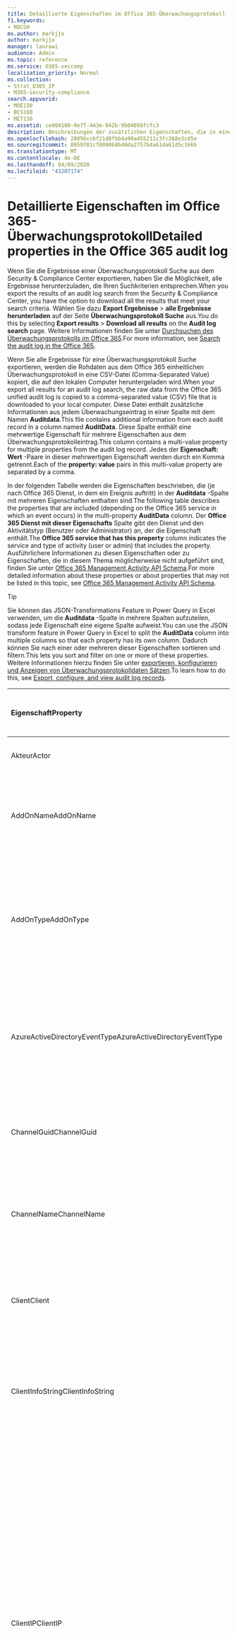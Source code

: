 ```yaml
---
title: Detaillierte Eigenschaften im Office 365-Überwachungsprotokoll
f1.keywords:
- NOCSH
ms.author: markjjo
author: markjjo
manager: laurawi
audience: Admin
ms.topic: reference
ms.service: O365-seccomp
localization_priority: Normal
ms.collection:
- Strat_O365_IP
- M365-security-compliance
search.appverid:
- MOE150
- BCS160
- MET150
ms.assetid: ce004100-9e7f-443e-942b-9b04098fcfc3
description: Beschreibungen der zusätzlichen Eigenschaften, die in einem Office 365 Überwachungsprotokolleintrag enthalten sind.
ms.openlocfilehash: 28056cc6f21d0fbb4a90a455211c3fc368e3cd5e
ms.sourcegitcommit: 8959701cf009068b40da2757b4a61da61d5c166b
ms.translationtype: MT
ms.contentlocale: de-DE
ms.lasthandoff: 04/09/2020
ms.locfileid: "43207174"
---
```

# <a name="detailed-properties-in-the-office-365-audit-log"></a><span data-ttu-id="d2ca1-103">Detaillierte Eigenschaften im Office 365-Überwachungsprotokoll</span><span class="sxs-lookup"><span data-stu-id="d2ca1-103">Detailed properties in the Office 365 audit log</span></span>

<span data-ttu-id="d2ca1-104">Wenn Sie die Ergebnisse einer Überwachungsprotokoll Suche aus dem Security & Compliance Center exportieren, haben Sie die Möglichkeit, alle Ergebnisse herunterzuladen, die Ihren Suchkriterien entsprechen.</span><span class="sxs-lookup"><span data-stu-id="d2ca1-104">When you export the results of an audit log search from the Security & Compliance Center, you have the option to download all the results that meet your search criteria.</span></span> <span data-ttu-id="d2ca1-105">Wählen Sie dazu **Export Ergebnisse** \> **alle Ergebnisse herunterladen** auf der Seite **Überwachungsprotokoll Suche** aus.</span><span class="sxs-lookup"><span data-stu-id="d2ca1-105">You do this by selecting **Export results** \> **Download all results** on the **Audit log search** page.</span></span> <span data-ttu-id="d2ca1-106">Weitere Informationen finden Sie unter [Durchsuchen des Überwachungsprotokolls im Office 365](search-the-audit-log-in-security-and-compliance.md).</span><span class="sxs-lookup"><span data-stu-id="d2ca1-106">For more information, see [Search the audit log in the Office 365](search-the-audit-log-in-security-and-compliance.md).</span></span>
  
 <span data-ttu-id="d2ca1-107">Wenn Sie alle Ergebnisse für eine Überwachungsprotokoll Suche exportieren, werden die Rohdaten aus dem Office 365 einheitlichen Überwachungsprotokoll in eine CSV-Datei (Comma-Separated Value) kopiert, die auf den lokalen Computer heruntergeladen wird.</span><span class="sxs-lookup"><span data-stu-id="d2ca1-107">When your export all results for an audit log search, the raw data from the Office 365 unified audit log is copied to a comma-separated value (CSV) file that is downloaded to your local computer.</span></span> <span data-ttu-id="d2ca1-108">Diese Datei enthält zusätzliche Informationen aus jedem Überwachungseintrag in einer Spalte mit dem Namen **Auditdata**.</span><span class="sxs-lookup"><span data-stu-id="d2ca1-108">This file contains additional information from each audit record in a column named **AuditData**.</span></span> <span data-ttu-id="d2ca1-109">Diese Spalte enthält eine mehrwertige Eigenschaft für mehrere Eigenschaften aus dem Überwachungsprotokolleintrag.</span><span class="sxs-lookup"><span data-stu-id="d2ca1-109">This column contains a multi-value property for multiple properties from the audit log record.</span></span> <span data-ttu-id="d2ca1-110">Jedes der **Eigenschaft: Wert** -Paare in dieser mehrwertigen Eigenschaft werden durch ein Komma getrennt.</span><span class="sxs-lookup"><span data-stu-id="d2ca1-110">Each of the **property: value** pairs in this multi-value property are separated by a comma.</span></span> 
  
<span data-ttu-id="d2ca1-111">In der folgenden Tabelle werden die Eigenschaften beschrieben, die (je nach Office 365 Dienst, in dem ein Ereignis auftritt) in der **Auditdata** -Spalte mit mehreren Eigenschaften enthalten sind.</span><span class="sxs-lookup"><span data-stu-id="d2ca1-111">The following table describes the properties that are included (depending on the Office 365 service in which an event occurs) in the multi-property **AuditData** column.</span></span> <span data-ttu-id="d2ca1-112">Der **Office 365 Dienst mit dieser Eigenschafts** Spalte gibt den Dienst und den Aktivitätstyp (Benutzer oder Administrator) an, der die Eigenschaft enthält.</span><span class="sxs-lookup"><span data-stu-id="d2ca1-112">The **Office 365 service that has this property** column indicates the service and type of activity (user or admin) that includes the property.</span></span> <span data-ttu-id="d2ca1-113">Ausführlichere Informationen zu diesen Eigenschaften oder zu Eigenschaften, die in diesem Thema möglicherweise nicht aufgeführt sind, finden Sie unter [Office 365 Management Activity API Schema](https://go.microsoft.com/fwlink/p/?LinkId=717993).</span><span class="sxs-lookup"><span data-stu-id="d2ca1-113">For more detailed information about these properties or about properties that may not be listed in this topic, see [Office 365 Management Activity API Schema](https://go.microsoft.com/fwlink/p/?LinkId=717993).</span></span>
  
> [!TIP]
> <span data-ttu-id="d2ca1-114">Sie können das JSON-Transformations Feature in Power Query in Excel verwenden, um die **Auditdata** -Spalte in mehrere Spalten aufzuteilen, sodass jede Eigenschaft eine eigene Spalte aufweist.</span><span class="sxs-lookup"><span data-stu-id="d2ca1-114">You can use the JSON transform feature in Power Query in Excel to split the **AuditData** column into multiple columns so that each property has its own column.</span></span> <span data-ttu-id="d2ca1-115">Dadurch können Sie nach einer oder mehreren dieser Eigenschaften sortieren und filtern.</span><span class="sxs-lookup"><span data-stu-id="d2ca1-115">This lets you sort and filter on one or more of these properties.</span></span> <span data-ttu-id="d2ca1-116">Weitere Informationen hierzu finden Sie unter [exportieren, konfigurieren und Anzeigen von Überwachungsprotokolldaten Sätzen](export-view-audit-log-records.md).</span><span class="sxs-lookup"><span data-stu-id="d2ca1-116">To learn how to do this, see [Export, configure, and view audit log records](export-view-audit-log-records.md).</span></span> 
  
|<span data-ttu-id="d2ca1-117">**Eigenschaft**</span><span class="sxs-lookup"><span data-stu-id="d2ca1-117">**Property**</span></span>|<span data-ttu-id="d2ca1-118">**Beschreibung**</span><span class="sxs-lookup"><span data-stu-id="d2ca1-118">**Description**</span></span>|<span data-ttu-id="d2ca1-119">**Office 365 Dienst mit dieser Eigenschaft**</span><span class="sxs-lookup"><span data-stu-id="d2ca1-119">**Office 365 service that has this property**</span></span>|
|:-----|:-----|:-----|
|<span data-ttu-id="d2ca1-120">Akteur</span><span class="sxs-lookup"><span data-stu-id="d2ca1-120">Actor</span></span>|<span data-ttu-id="d2ca1-121">Das Benutzer-oder Dienstkonto, das die Aktion ausgeführt hat.</span><span class="sxs-lookup"><span data-stu-id="d2ca1-121">The user or service account that performed the action.</span></span>|<span data-ttu-id="d2ca1-122">Azure Active Directory</span><span class="sxs-lookup"><span data-stu-id="d2ca1-122">Azure Active Directory</span></span>|
|<span data-ttu-id="d2ca1-123">AddOnName</span><span class="sxs-lookup"><span data-stu-id="d2ca1-123">AddOnName</span></span>|<span data-ttu-id="d2ca1-124">Der Name eines Add-ons, das in einem Team hinzugefügt, entfernt oder aktualisiert wurde.</span><span class="sxs-lookup"><span data-stu-id="d2ca1-124">The name of an add-on that was added, removed, or updated in a team.</span></span> <span data-ttu-id="d2ca1-125">Der Typ von Add-ons in Microsoft Teams ist ein bot, ein Konnektor oder ein Tab.</span><span class="sxs-lookup"><span data-stu-id="d2ca1-125">The type of add-ons in Microsoft Teams is a bot, a connector, or a tab.</span></span>|<span data-ttu-id="d2ca1-126">Microsoft Teams</span><span class="sxs-lookup"><span data-stu-id="d2ca1-126">Microsoft Teams</span></span>|
|<span data-ttu-id="d2ca1-127">AddOnType</span><span class="sxs-lookup"><span data-stu-id="d2ca1-127">AddOnType</span></span>|<span data-ttu-id="d2ca1-128">Der Typ eines Add-ons, das in einem Team hinzugefügt, entfernt oder aktualisiert wurde.</span><span class="sxs-lookup"><span data-stu-id="d2ca1-128">The type of an add-on that was added, removed, or updated in a team.</span></span> <span data-ttu-id="d2ca1-129">Die folgenden Werte geben den Typ des Add-ons an.</span><span class="sxs-lookup"><span data-stu-id="d2ca1-129">The following values indicate the type of add-on.</span></span>  <br/> <span data-ttu-id="d2ca1-130">**1** – gibt einen bot an.</span><span class="sxs-lookup"><span data-stu-id="d2ca1-130">**1** - Indicates a bot.</span></span><br/> <span data-ttu-id="d2ca1-131">**2** – gibt einen Konnektor an.</span><span class="sxs-lookup"><span data-stu-id="d2ca1-131">**2** - Indicates a connector.</span></span><br/> <span data-ttu-id="d2ca1-132">**3** -gibt eine Registerkarte an.</span><span class="sxs-lookup"><span data-stu-id="d2ca1-132">**3** - Indicates a tab.</span></span>|<span data-ttu-id="d2ca1-133">Microsoft Teams</span><span class="sxs-lookup"><span data-stu-id="d2ca1-133">Microsoft Teams</span></span>|
|<span data-ttu-id="d2ca1-134">AzureActiveDirectoryEventType</span><span class="sxs-lookup"><span data-stu-id="d2ca1-134">AzureActiveDirectoryEventType</span></span>|<span data-ttu-id="d2ca1-135">Der Typ des Azure Active Directory-Ereignisses.</span><span class="sxs-lookup"><span data-stu-id="d2ca1-135">The type of Azure Active Directory event.</span></span> <span data-ttu-id="d2ca1-136">Die folgenden Werte geben den Typ des Ereignisses an.</span><span class="sxs-lookup"><span data-stu-id="d2ca1-136">The following values indicate the type of event.</span></span>  <br/> <span data-ttu-id="d2ca1-137">**0** -gibt ein Konto Anmeldeereignis an.</span><span class="sxs-lookup"><span data-stu-id="d2ca1-137">**0** - Indicates an account login event.</span></span><br/> <span data-ttu-id="d2ca1-138">**1** – gibt ein Azure-Anwendungs Sicherheitsereignis an.</span><span class="sxs-lookup"><span data-stu-id="d2ca1-138">**1** - Indicates an Azure application security event.</span></span>|<span data-ttu-id="d2ca1-139">Azure Active Directory</span><span class="sxs-lookup"><span data-stu-id="d2ca1-139">Azure Active Directory</span></span>|
|<span data-ttu-id="d2ca1-140">ChannelGuid</span><span class="sxs-lookup"><span data-stu-id="d2ca1-140">ChannelGuid</span></span>|<span data-ttu-id="d2ca1-141">Die ID eines Microsoft Teams-Kanals.</span><span class="sxs-lookup"><span data-stu-id="d2ca1-141">The ID of a Microsoft Teams channel.</span></span> <span data-ttu-id="d2ca1-142">Das Team, in dem sich der Kanal befindet, wird durch die Eigenschaften **Teamname** und **TeamGuid** identifiziert.</span><span class="sxs-lookup"><span data-stu-id="d2ca1-142">The team that the channel is located in is identified by the **TeamName** and **TeamGuid** properties.</span></span>|<span data-ttu-id="d2ca1-143">Microsoft Teams</span><span class="sxs-lookup"><span data-stu-id="d2ca1-143">Microsoft Teams</span></span>|
|<span data-ttu-id="d2ca1-144">ChannelName</span><span class="sxs-lookup"><span data-stu-id="d2ca1-144">ChannelName</span></span>|<span data-ttu-id="d2ca1-145">Der Name eines Microsoft Teams-Kanals.</span><span class="sxs-lookup"><span data-stu-id="d2ca1-145">The name of a Microsoft Teams channel.</span></span> <span data-ttu-id="d2ca1-146">Das Team, in dem sich der Kanal befindet, wird durch die Eigenschaften **Teamname** und **TeamGuid** identifiziert.</span><span class="sxs-lookup"><span data-stu-id="d2ca1-146">The team that the channel is located in is identified by the **TeamName** and **TeamGuid** properties.</span></span>|<span data-ttu-id="d2ca1-147">Microsoft Teams</span><span class="sxs-lookup"><span data-stu-id="d2ca1-147">Microsoft Teams</span></span>|
|<span data-ttu-id="d2ca1-148">Client</span><span class="sxs-lookup"><span data-stu-id="d2ca1-148">Client</span></span>|<span data-ttu-id="d2ca1-149">Das Clientgerät, das Gerätebetriebssystem und der für das Anmeldeereignis verwendete Gerätebrowser (beispielsweise Nokia 920; Windows Phone 8; IE Mobile 11).</span><span class="sxs-lookup"><span data-stu-id="d2ca1-149">The client device, the device OS, and the device browser used for the login event (for example, Nokia Lumia 920; Windows Phone 8; IE Mobile 11).</span></span>|<span data-ttu-id="d2ca1-150">Azure Active Directory</span><span class="sxs-lookup"><span data-stu-id="d2ca1-150">Azure Active Directory</span></span>|
|<span data-ttu-id="d2ca1-151">ClientInfoString</span><span class="sxs-lookup"><span data-stu-id="d2ca1-151">ClientInfoString</span></span>|<span data-ttu-id="d2ca1-152">Informationen zum e-Mail-Client, der zum Ausführen des Vorgangs verwendet wurde, beispielsweise eine Browserversion, Outlook-Version und Informationen zu mobilen Geräten</span><span class="sxs-lookup"><span data-stu-id="d2ca1-152">Information about the email client that was used to perform the operation, such as a browser version, Outlook version, and mobile device information</span></span>|<span data-ttu-id="d2ca1-153">Exchange (Post Fach Aktivität)</span><span class="sxs-lookup"><span data-stu-id="d2ca1-153">Exchange (mailbox activity)</span></span>|
|<span data-ttu-id="d2ca1-154">ClientIP</span><span class="sxs-lookup"><span data-stu-id="d2ca1-154">ClientIP</span></span>|<span data-ttu-id="d2ca1-155">Die IP-Adresse des Geräts, das verwendet wurde, als die Aktivität protokolliert wurde.</span><span class="sxs-lookup"><span data-stu-id="d2ca1-155">The IP address of the device that was used when the activity was logged.</span></span> <span data-ttu-id="d2ca1-156">Die IP-Adresse wird im Adressformat IPv4 oder IPv6 angezeigt.</span><span class="sxs-lookup"><span data-stu-id="d2ca1-156">The IP address is displayed in either an IPv4 or IPv6 address format.</span></span><br/><br/> <span data-ttu-id="d2ca1-157">Bei einigen Diensten ist der in dieser Eigenschaft angezeigte Wert möglicherweise die IP-Adresse einer vertrauenswürdigen Anwendung (z.B. Office in den Web-Apps), die anstelle eines Benutzers in den Dienst einruft und nicht die IP-Adresse des Geräts, das von der Person, die die Aktivität ausgeführt hat, verwendet wird.</span><span class="sxs-lookup"><span data-stu-id="d2ca1-157">For some services, the value displayed in this property might be the IP address for a trusted application (for example, Office on the web apps) calling into the service on behalf of a user and not the IP address of the device used by person who performed the activity.</span></span> <br/><br/><span data-ttu-id="d2ca1-158">Für Administratoraktivitäten (oder Aktivitäten, die von einem Systemkonto ausgeführt werden) bei Azure-Active Directory bezogenen Ereignissen wird die IP-Adresse nicht protokolliert, und der Wert für die `null`ClientIP-Eigenschaft lautet.</span><span class="sxs-lookup"><span data-stu-id="d2ca1-158">Also, for admin activity (or activity performed by a system account) for Azure Active Directory-related events, the IP address isn't logged and the value for the ClientIP property is `null`.</span></span> |<span data-ttu-id="d2ca1-159">Azure Active Directory, Exchange, SharePoint</span><span class="sxs-lookup"><span data-stu-id="d2ca1-159">Azure Active Directory, Exchange, SharePoint</span></span>|
|<span data-ttu-id="d2ca1-160">CreationTime</span><span class="sxs-lookup"><span data-stu-id="d2ca1-160">CreationTime</span></span>|<span data-ttu-id="d2ca1-161">Das Datum und die Uhrzeit in koordinierter Weltzeit (UTC), wann der Benutzer die Aktivität ausgeführt hat.</span><span class="sxs-lookup"><span data-stu-id="d2ca1-161">The date and time in Coordinated Universal Time (UTC) when the user performed the activity.</span></span>|<span data-ttu-id="d2ca1-162">Alle</span><span class="sxs-lookup"><span data-stu-id="d2ca1-162">All</span></span>|
|<span data-ttu-id="d2ca1-163">DestinationFileExtension</span><span class="sxs-lookup"><span data-stu-id="d2ca1-163">DestinationFileExtension</span></span>|<span data-ttu-id="d2ca1-164">Der Erweiterung der Datei, die kopiert oder verschoben wurde.</span><span class="sxs-lookup"><span data-stu-id="d2ca1-164">The file extension of a file that is copied or moved.</span></span> <span data-ttu-id="d2ca1-165">Diese Eigenschaft wird nur für die Aktivitäten filecopied und filemigrationed User angezeigt.</span><span class="sxs-lookup"><span data-stu-id="d2ca1-165">This property is displayed only for the FileCopied and FileMoved user activities.</span></span>|<span data-ttu-id="d2ca1-166">SharePoint</span><span class="sxs-lookup"><span data-stu-id="d2ca1-166">SharePoint</span></span>|
|<span data-ttu-id="d2ca1-167">DestinationFileName</span><span class="sxs-lookup"><span data-stu-id="d2ca1-167">DestinationFileName</span></span>|<span data-ttu-id="d2ca1-168">Der Name der Datei wird kopiert oder verschoben.</span><span class="sxs-lookup"><span data-stu-id="d2ca1-168">The name of the file is copied or moved.</span></span> <span data-ttu-id="d2ca1-169">Diese Eigenschaft wird nur für die filecopied-und fileactions-Aktionen angezeigt.</span><span class="sxs-lookup"><span data-stu-id="d2ca1-169">This property is displayed only for the FileCopied and FileMoved actions.</span></span>|<span data-ttu-id="d2ca1-170">SharePoint</span><span class="sxs-lookup"><span data-stu-id="d2ca1-170">SharePoint</span></span>|
|<span data-ttu-id="d2ca1-171">DestinationRelativeUrl</span><span class="sxs-lookup"><span data-stu-id="d2ca1-171">DestinationRelativeUrl</span></span>|<span data-ttu-id="d2ca1-172">Die URL des Zielordners, in den eine Datei kopiert oder verschoben wurde.</span><span class="sxs-lookup"><span data-stu-id="d2ca1-172">The URL of the destination folder where a file is copied or moved.</span></span> <span data-ttu-id="d2ca1-173">Die Kombination der Werte für die **SiteUrl**, die **DestinationRelativeURL**und die **destinationFileName** -Eigenschaft ist identisch mit dem Wert für die **objectID** -Eigenschaft, bei der es sich um den vollständigen Pfadnamen für die kopierte Datei handelt.</span><span class="sxs-lookup"><span data-stu-id="d2ca1-173">The combination of the values for the **SiteURL**, the **DestinationRelativeURL**, and the **DestinationFileName** property is the same as the value for the **ObjectID** property, which is the full path name for the file that was copied.</span></span> <span data-ttu-id="d2ca1-174">Diese Eigenschaft wird nur für die Aktivitäten filecopied und filemigrationed User angezeigt.</span><span class="sxs-lookup"><span data-stu-id="d2ca1-174">This property is displayed only for the FileCopied and FileMoved user activities.</span></span>|<span data-ttu-id="d2ca1-175">SharePoint</span><span class="sxs-lookup"><span data-stu-id="d2ca1-175">SharePoint</span></span>|
|<span data-ttu-id="d2ca1-176">EventSource</span><span class="sxs-lookup"><span data-stu-id="d2ca1-176">EventSource</span></span>|<span data-ttu-id="d2ca1-177">Gibt an, dass ein Ereignis in SharePoint eingetreten ist.</span><span class="sxs-lookup"><span data-stu-id="d2ca1-177">Identifies that an event occurred in SharePoint.</span></span> <span data-ttu-id="d2ca1-178">Mögliche Werte sind **SharePoint** und **ObjectModel**.</span><span class="sxs-lookup"><span data-stu-id="d2ca1-178">Possible values are **SharePoint** and **ObjectModel**.</span></span>|<span data-ttu-id="d2ca1-179">SharePoint</span><span class="sxs-lookup"><span data-stu-id="d2ca1-179">SharePoint</span></span>|
|<span data-ttu-id="d2ca1-180">ExternalAccess</span><span class="sxs-lookup"><span data-stu-id="d2ca1-180">ExternalAccess</span></span>|<span data-ttu-id="d2ca1-181">Gibt für Exchange-Administratoraktivitäten an, ob das Cmdlet von einem Benutzer in Ihrer Organisation, von Mitarbeitern des Microsoft-Rechenzentrums oder von einem Rechenzentrum-Dienstkonto oder von einem Delegierten Administrator ausgeführt wurde.</span><span class="sxs-lookup"><span data-stu-id="d2ca1-181">For Exchange admin activity, specifies whether the cmdlet was run by a user in your organization, by Microsoft datacenter personnel or a datacenter service account, or by a delegated administrator.</span></span> <span data-ttu-id="d2ca1-182">Der Wert **False** gibt an, dass das Cmdlet von einer Person in Ihrer Organisation ausgeführt wurde.</span><span class="sxs-lookup"><span data-stu-id="d2ca1-182">The value **False** indicates that the cmdlet was run by someone in your organization.</span></span> <span data-ttu-id="d2ca1-183">Der Wert **True** gibt an, dass das Cmdlet von Mitarbeiter des Rechenzentrums, einem Rechenzentrum-Dienstkonto oder einem delegierten Administrator ausgeführt wurde.</span><span class="sxs-lookup"><span data-stu-id="d2ca1-183">The value **True** indicates that the cmdlet was run by datacenter personnel, a datacenter service account, or a delegated administrator.</span></span>  <br/> <span data-ttu-id="d2ca1-184">Gibt für Exchange-Post Fach Aktivität an, ob ein Benutzer außerhalb Ihrer Organisation auf ein Postfach zugegriffen hat.</span><span class="sxs-lookup"><span data-stu-id="d2ca1-184">For Exchange mailbox activity, specifies whether a mailbox was accessed by a user outside your organization.</span></span>|<span data-ttu-id="d2ca1-185">Exchange</span><span class="sxs-lookup"><span data-stu-id="d2ca1-185">Exchange</span></span>|
|<span data-ttu-id="d2ca1-186">ExtendedProperties</span><span class="sxs-lookup"><span data-stu-id="d2ca1-186">ExtendedProperties</span></span>|<span data-ttu-id="d2ca1-187">Die erweiterten Eigenschaften für ein Azure Active Directory-Ereignis.</span><span class="sxs-lookup"><span data-stu-id="d2ca1-187">The extended properties for an Azure Active Directory event.</span></span>|<span data-ttu-id="d2ca1-188">Azure Active Directory</span><span class="sxs-lookup"><span data-stu-id="d2ca1-188">Azure Active Directory</span></span>|
|<span data-ttu-id="d2ca1-189">ID</span><span class="sxs-lookup"><span data-stu-id="d2ca1-189">ID</span></span>|<span data-ttu-id="d2ca1-190">Die ID des Überwachungseintrags Eintrags.</span><span class="sxs-lookup"><span data-stu-id="d2ca1-190">The ID of the audit record entry.</span></span> <span data-ttu-id="d2ca1-191">Die ID identifiziert den Datensatz im Überwachungsprotokoll eindeutig. <sup>1</sup></span><span class="sxs-lookup"><span data-stu-id="d2ca1-191">The ID uniquely identifies the record in the audit log.<sup>1</sup></span></span>|<span data-ttu-id="d2ca1-192">Alle</span><span class="sxs-lookup"><span data-stu-id="d2ca1-192">All</span></span>|
|<span data-ttu-id="d2ca1-193">InternalLogonType</span><span class="sxs-lookup"><span data-stu-id="d2ca1-193">InternalLogonType</span></span>|<span data-ttu-id="d2ca1-194">Für die interne Verwendung reserviert.</span><span class="sxs-lookup"><span data-stu-id="d2ca1-194">Reserved for internal use.</span></span>|<span data-ttu-id="d2ca1-195">Exchange (Post Fach Aktivität)</span><span class="sxs-lookup"><span data-stu-id="d2ca1-195">Exchange (mailbox activity)</span></span>|
|<span data-ttu-id="d2ca1-196">ItemType</span><span class="sxs-lookup"><span data-stu-id="d2ca1-196">ItemType</span></span>|<span data-ttu-id="d2ca1-197">Der Typ des Objekts, auf das zugegriffen bzw. das geändert wurde.</span><span class="sxs-lookup"><span data-stu-id="d2ca1-197">The type of object that was accessed or modified.</span></span> <span data-ttu-id="d2ca1-198">Mögliche Werte sind **File**-, **Folder**-, **Web**-, **Site**-, **Mandanten**-und **DocumentLibrary**.</span><span class="sxs-lookup"><span data-stu-id="d2ca1-198">Possible values include **File**, **Folder**, **Web**, **Site**, **Tenant**, and **DocumentLibrary**.</span></span>|<span data-ttu-id="d2ca1-199">SharePoint</span><span class="sxs-lookup"><span data-stu-id="d2ca1-199">SharePoint</span></span>|
|<span data-ttu-id="d2ca1-200">LoginStatus</span><span class="sxs-lookup"><span data-stu-id="d2ca1-200">LoginStatus</span></span>|<span data-ttu-id="d2ca1-201">Identifiziert Anmeldefehler, die möglicherweise aufgetreten sind.</span><span class="sxs-lookup"><span data-stu-id="d2ca1-201">Identifies login failures that might have occurred.</span></span>|<span data-ttu-id="d2ca1-202">Azure Active Directory</span><span class="sxs-lookup"><span data-stu-id="d2ca1-202">Azure Active Directory</span></span>|
|<span data-ttu-id="d2ca1-203">LogonType</span><span class="sxs-lookup"><span data-stu-id="d2ca1-203">LogonType</span></span>|<span data-ttu-id="d2ca1-204">Der Typ des Postfachzugriffs.</span><span class="sxs-lookup"><span data-stu-id="d2ca1-204">The type of mailbox access.</span></span> <span data-ttu-id="d2ca1-205">Die folgenden Werte geben den Typ des Benutzers an, der auf das Postfach zugegriffen hat.</span><span class="sxs-lookup"><span data-stu-id="d2ca1-205">The following values indicate the type of user who accessed the mailbox.</span></span>  <br/><br/> <span data-ttu-id="d2ca1-206">**0** – gibt einen Postfachbesitzer an.</span><span class="sxs-lookup"><span data-stu-id="d2ca1-206">**0** - Indicates a mailbox owner.</span></span><br/> <span data-ttu-id="d2ca1-207">**1** – gibt einen Administrator an.</span><span class="sxs-lookup"><span data-stu-id="d2ca1-207">**1** - Indicates an administrator.</span></span><br/> <span data-ttu-id="d2ca1-208">**2** – gibt einen Delegaten an.</span><span class="sxs-lookup"><span data-stu-id="d2ca1-208">**2** - Indicates a delegate.</span></span> <br/><span data-ttu-id="d2ca1-209">**3** – gibt den Transportdienst im Microsoft-Datencenter an.</span><span class="sxs-lookup"><span data-stu-id="d2ca1-209">**3** - Indicates the transport service in the Microsoft datacenter.</span></span><br/> <span data-ttu-id="d2ca1-210">**4** – gibt ein Dienstkonto im Microsoft-Datencenter an.</span><span class="sxs-lookup"><span data-stu-id="d2ca1-210">**4** - Indicates a   service account in the Microsoft datacenter.</span></span> <br/><span data-ttu-id="d2ca1-211">**6** – gibt einen delegierten Administrator an.</span><span class="sxs-lookup"><span data-stu-id="d2ca1-211">**6** - Indicates a delegated administrator.</span></span>|<span data-ttu-id="d2ca1-212">Exchange (Post Fach Aktivität)</span><span class="sxs-lookup"><span data-stu-id="d2ca1-212">Exchange (mailbox activity)</span></span>|
|<span data-ttu-id="d2ca1-213">MailboxGuid</span><span class="sxs-lookup"><span data-stu-id="d2ca1-213">MailboxGuid</span></span>|<span data-ttu-id="d2ca1-214">Die Exchange-GUID des Postfachs, auf das zugegriffen wurde.</span><span class="sxs-lookup"><span data-stu-id="d2ca1-214">The Exchange GUID of the mailbox that was accessed.</span></span>|<span data-ttu-id="d2ca1-215">Exchange (Post Fach Aktivität)</span><span class="sxs-lookup"><span data-stu-id="d2ca1-215">Exchange (mailbox activity)</span></span>|
|<span data-ttu-id="d2ca1-216">MailboxOwnerUPN</span><span class="sxs-lookup"><span data-stu-id="d2ca1-216">MailboxOwnerUPN</span></span>|<span data-ttu-id="d2ca1-217">Die E-Mail-Adresse der Person, die das Postfach besitzt, auf das zugegriffen wurde.</span><span class="sxs-lookup"><span data-stu-id="d2ca1-217">The email address of the person who owns the mailbox that was accessed.</span></span>|<span data-ttu-id="d2ca1-218">Exchange (Post Fach Aktivität)</span><span class="sxs-lookup"><span data-stu-id="d2ca1-218">Exchange (mailbox activity)</span></span>|
|<span data-ttu-id="d2ca1-219">Members</span><span class="sxs-lookup"><span data-stu-id="d2ca1-219">Members</span></span>|<span data-ttu-id="d2ca1-220">Listet die Benutzer auf, die einem Team hinzugefügt oder daraus entfernt wurden.</span><span class="sxs-lookup"><span data-stu-id="d2ca1-220">Lists the users that have been added or removed from a team.</span></span> <span data-ttu-id="d2ca1-221">Die folgenden Werte geben den Rollentyp an, der dem Benutzer zugewiesen wurde.</span><span class="sxs-lookup"><span data-stu-id="d2ca1-221">The following values indicate the Role type assigned to the user.</span></span>  <br/><br/> <span data-ttu-id="d2ca1-222">**1** – gibt die Besitzerrolle an.</span><span class="sxs-lookup"><span data-stu-id="d2ca1-222">**1** - Indicates  the Owner role.</span></span><br/> <span data-ttu-id="d2ca1-223">**2** - Gibt die Mitgliedsrolle an.</span><span class="sxs-lookup"><span data-stu-id="d2ca1-223">**2** - Indicates the Member role.</span></span><br/> <span data-ttu-id="d2ca1-224">**3** - Gibt die Gastrolle an.</span><span class="sxs-lookup"><span data-stu-id="d2ca1-224">**3** - Indicates the Guest role.</span></span> <br/><br/><span data-ttu-id="d2ca1-225">Die Eigenschaft „Mitglieder“ enthält auch den Namen Ihrer Organisation und die E-Mail-Adresse des Mitglieds.</span><span class="sxs-lookup"><span data-stu-id="d2ca1-225">The Members property also includes the name of your organization, and the member's email address.</span></span>|<span data-ttu-id="d2ca1-226">Microsoft Teams</span><span class="sxs-lookup"><span data-stu-id="d2ca1-226">Microsoft Teams</span></span>|
|<span data-ttu-id="d2ca1-227">ModifiedProperties (Name, Neuwert, oldValue)</span><span class="sxs-lookup"><span data-stu-id="d2ca1-227">ModifiedProperties (Name, NewValue, OldValue)</span></span>|<span data-ttu-id="d2ca1-228">Diese Eigenschaft wird für Administratorereignisse einbezogen, wie z. B. das Hinzufügen eines Benutzers als Mitglied einer Website oder der Administratorgruppe einer Websitesammlung.</span><span class="sxs-lookup"><span data-stu-id="d2ca1-228">The property is included for admin events, such as adding a user as a member of a site or a site collection admin group.</span></span> <span data-ttu-id="d2ca1-229">Die Eigenschaft enthält den Namen der Eigenschaft, die geändert wurde (beispielsweise die Websiteadministratorgruppe), den neuen Wert der geänderten Eigenschaft (beispielsweise den Benutzer, der als Websiteadministrator hinzugefügt wurde, und den vorherigen Wert des geänderten Objekts).</span><span class="sxs-lookup"><span data-stu-id="d2ca1-229">The property includes the name of the property that was modified (for example, the Site Admin group) the new value of the modified property (such the user who was added as a site admin, and the previous value of the modified object.</span></span>|<span data-ttu-id="d2ca1-230">All (Administrator Aktivität)</span><span class="sxs-lookup"><span data-stu-id="d2ca1-230">All (admin activity)</span></span>|
|<span data-ttu-id="d2ca1-231">ObjectId</span><span class="sxs-lookup"><span data-stu-id="d2ca1-231">ObjectId</span></span>|<span data-ttu-id="d2ca1-232">Für Exchange-Verwaltungsüberwachungsprotokolle der Name des Objekts, das vom Cmdlet geändert wurde.</span><span class="sxs-lookup"><span data-stu-id="d2ca1-232">For Exchange admin audit logging, the name of the object that was modified by the cmdlet.</span></span>  <br/> <span data-ttu-id="d2ca1-233">Für SharePoint-Aktivitäten der vollständige URL-Pfadname der Datei oder des Ordners, auf die ein Benutzer zugegriffen hat.</span><span class="sxs-lookup"><span data-stu-id="d2ca1-233">For SharePoint activity, the full URL path name of the file or folder accessed by a user.</span></span>  <br/> <span data-ttu-id="d2ca1-234">Für Azure AD Aktivität der Name des Benutzerkontos, das geändert wurde.</span><span class="sxs-lookup"><span data-stu-id="d2ca1-234">For Azure AD activity, the name of the user account that was modified.</span></span>|<span data-ttu-id="d2ca1-235">Alle</span><span class="sxs-lookup"><span data-stu-id="d2ca1-235">All</span></span>|
|<span data-ttu-id="d2ca1-236">Vorgang</span><span class="sxs-lookup"><span data-stu-id="d2ca1-236">Operation</span></span>|<span data-ttu-id="d2ca1-237">Der Name der Benutzer- oder Verwaltungsaktivität.</span><span class="sxs-lookup"><span data-stu-id="d2ca1-237">The name of the user or admin activity.</span></span> <span data-ttu-id="d2ca1-238">Der Wert dieser Eigenschaft entspricht dem Wert, der in der Dropdownliste **Aktivitäten** ausgewählt wurde.</span><span class="sxs-lookup"><span data-stu-id="d2ca1-238">The value of this property corresponds to the value that was selected in the **Activities** drop down list.</span></span> <span data-ttu-id="d2ca1-239">Wenn **Ergebnisse für alle Aktivitäten anzeigen** ausgewählt wurde, enthält der Bericht Einträge für alle Benutzer-und Administratoraktivitäten für alle Dienste.</span><span class="sxs-lookup"><span data-stu-id="d2ca1-239">If **Show results for all activities** was selected, the report will included entries for all user and admin activities for all services.</span></span> <span data-ttu-id="d2ca1-240">Eine Beschreibung der Vorgänge/Aktivitäten, die im Office 365 Überwachungsprotokoll protokolliert werden, finden Sie auf der Registerkarte über **wachte Aktivitäten** unter [Durchsuchen des Überwachungsprotokolls im Office 365](search-the-audit-log-in-security-and-compliance.md).</span><span class="sxs-lookup"><span data-stu-id="d2ca1-240">For a description of the operations/activities that are logged in the Office 365 audit log, see the **Audited activities** tab in [Search the audit log in the Office 365](search-the-audit-log-in-security-and-compliance.md).</span></span>  <br/> <span data-ttu-id="d2ca1-241">Für Exchange-Administratoraktivitäten gibt diese Eigenschaft den Namen des Cmdlets an, das ausgeführt wurde.</span><span class="sxs-lookup"><span data-stu-id="d2ca1-241">For Exchange admin activity, this property identifies the name of the cmdlet that was run.</span></span>|<span data-ttu-id="d2ca1-242">Alle</span><span class="sxs-lookup"><span data-stu-id="d2ca1-242">All</span></span>|
|<span data-ttu-id="d2ca1-243">OrganizationId</span><span class="sxs-lookup"><span data-stu-id="d2ca1-243">OrganizationId</span></span>|<span data-ttu-id="d2ca1-244">Die GUID für Ihre Office 365 Organisation.</span><span class="sxs-lookup"><span data-stu-id="d2ca1-244">The GUID for your Office 365 organization.</span></span>|<span data-ttu-id="d2ca1-245">Alle</span><span class="sxs-lookup"><span data-stu-id="d2ca1-245">All</span></span>|
|<span data-ttu-id="d2ca1-246">Pfad</span><span class="sxs-lookup"><span data-stu-id="d2ca1-246">Path</span></span>|<span data-ttu-id="d2ca1-247">Der Name des Postfachordners, in dem sich die Nachricht, auf die zugegriffen wurde, befindet.</span><span class="sxs-lookup"><span data-stu-id="d2ca1-247">The name of the mailbox folder where the message that was accessed is located.</span></span> <span data-ttu-id="d2ca1-248">Diese Eigenschaft identifiziert auch den Ordner a, in dem eine Nachricht erstellt oder kopiert/verschoben wird.</span><span class="sxs-lookup"><span data-stu-id="d2ca1-248">This property also identifies the folder a where a message is created in or copied/moved to.</span></span>|<span data-ttu-id="d2ca1-249">Exchange (Post Fach Aktivität)</span><span class="sxs-lookup"><span data-stu-id="d2ca1-249">Exchange (mailbox activity)</span></span>|
|<span data-ttu-id="d2ca1-250">Parameter</span><span class="sxs-lookup"><span data-stu-id="d2ca1-250">Parameters</span></span>|<span data-ttu-id="d2ca1-251">Für die Exchange-Administrator Aktivität der Name und der Wert für alle Parameter, die mit dem Cmdlet verwendet wurden, das in der Operation-Eigenschaft angegeben ist.</span><span class="sxs-lookup"><span data-stu-id="d2ca1-251">For Exchange admin activity, the name and value for all parameters that were used with the cmdlet that is identified in the Operation property.</span></span>|<span data-ttu-id="d2ca1-252">Exchange (Administrator Aktivität)</span><span class="sxs-lookup"><span data-stu-id="d2ca1-252">Exchange (admin activity)</span></span>|
|<span data-ttu-id="d2ca1-253">RecordType</span><span class="sxs-lookup"><span data-stu-id="d2ca1-253">RecordType</span></span>|<span data-ttu-id="d2ca1-254">Der vom Datensatz angegebene Vorgangstyp.</span><span class="sxs-lookup"><span data-stu-id="d2ca1-254">The type of operation indicated by the record.</span></span> <span data-ttu-id="d2ca1-255">Die folgenden Werte geben den Datensatztyp an.</span><span class="sxs-lookup"><span data-stu-id="d2ca1-255">The following values indicate the record type.</span></span>  <br/><br/> <span data-ttu-id="d2ca1-256">**1** – gibt einen Datensatz aus dem Exchange-administratorüberwachungsprotokoll an.</span><span class="sxs-lookup"><span data-stu-id="d2ca1-256">**1** - Indicates a record from the  Exchange  admin audit log.</span></span> <br/><span data-ttu-id="d2ca1-257">**2** – gibt einen Datensatz aus dem Exchange-postfachüberwachungsprotokoll für einen Vorgang an, der für ein einzelnes Postfachelement ausgeführt wird.</span><span class="sxs-lookup"><span data-stu-id="d2ca1-257">**2** - Indicates a record from the  Exchange  mailbox audit log for an operation performed on a singled mailbox item.</span></span> <br/><span data-ttu-id="d2ca1-258">**3** -gibt auch einen Datensatz aus dem Exchange-postfachüberwachungsprotokoll an.</span><span class="sxs-lookup"><span data-stu-id="d2ca1-258">**3** - Also indicates a record from the  Exchange  mailbox audit log.</span></span> <span data-ttu-id="d2ca1-259">Dieser Datensatztyp gibt an, dass der Vorgang für mehrere Elemente im Quellpostfach ausgeführt wurde (beispielsweise zum Verschieben mehrerer Elemente in den Ordner "Gelöschte Elemente" oder zum endgültigen Löschen mehrerer Elemente).</span><span class="sxs-lookup"><span data-stu-id="d2ca1-259">This record type indicates that the operation was performed on multiple items in the source mailbox (such as moving multiple items to the Deleted Items folder or permanently deleting multiple items).</span></span> <br/><span data-ttu-id="d2ca1-260">**4** – gibt einen Websiteadministrator Vorgang in SharePoint an, beispielsweise einen Administrator oder einen Benutzer, der Berechtigungen für eine Website zuordnet.</span><span class="sxs-lookup"><span data-stu-id="d2ca1-260">**4** - Indicates a site admin operation in SharePoint, such as an administrator or user assigning permissions to a site.</span></span> <br/><span data-ttu-id="d2ca1-261">**6** – gibt einen Datei-oder ordnerbezogenen Vorgang in SharePoint an, beispielsweise einen Benutzer, der eine Datei anzeigt oder ändert.</span><span class="sxs-lookup"><span data-stu-id="d2ca1-261">**6** - Indicates a file or folder-related operation in SharePoint, such as a user viewing or modifying a file.</span></span> <br/><span data-ttu-id="d2ca1-262">**8** – gibt einen Administrator Vorgang an, der in Azure Active Directory ausgeführt wird.</span><span class="sxs-lookup"><span data-stu-id="d2ca1-262">**8** - Indicates an admin operation performed in Azure Active Directory.</span></span> <br/><span data-ttu-id="d2ca1-263">**9** – gibt OrgId-Anmeldeereignisse in Azure Active Directory an.</span><span class="sxs-lookup"><span data-stu-id="d2ca1-263">**9** - Indicates  OrgId logon events in Azure Active Directory.</span></span> <span data-ttu-id="d2ca1-264">Dieser Datensatztyp wird veraltet.</span><span class="sxs-lookup"><span data-stu-id="d2ca1-264">This record type is being deprecated.</span></span> <br/><span data-ttu-id="d2ca1-265">**10** – gibt Sicherheits-Cmdlet-Ereignisse an, die von Microsoft-Mitarbeitern im Rechenzentrum ausgeführt wurden.</span><span class="sxs-lookup"><span data-stu-id="d2ca1-265">**10** - Indicates security cmdlet events that were performed by Microsoft personnel in the data center.</span></span> <br/><span data-ttu-id="d2ca1-266">**11** – zeigt DLP-Ereignisse (Data Loss Protection) in SharePoint an.</span><span class="sxs-lookup"><span data-stu-id="d2ca1-266">**11** - Indicates Data loss protection (DLP) events in SharePoint.</span></span><br/> <span data-ttu-id="d2ca1-267">**12** – zeigt Sway-Ereignisse an.</span><span class="sxs-lookup"><span data-stu-id="d2ca1-267">**12** - Indicates Sway events.</span></span> <br/><span data-ttu-id="d2ca1-268">**13** – zeigt DLP-Ereignisse in Exchange an, wenn Sie mit einer einheitlichen DLP-Richtlinie konfiguriert sind.</span><span class="sxs-lookup"><span data-stu-id="d2ca1-268">**13** - Indicates DLP events in Exchange, when configured with a unified a DLP policy.</span></span> <span data-ttu-id="d2ca1-269">DLP-Ereignisse basierend auf Exchange-Nachrichtenfluss Regeln (auch bekannt als Transportregeln) werden nicht unterstützt.</span><span class="sxs-lookup"><span data-stu-id="d2ca1-269">DLP events based on Exchange mail flow rules (also known as transport rules) aren't supported.</span></span><br><span data-ttu-id="d2ca1-270">**14** – gibt an, dass Freigabe Ereignisse in SharePoint angezeigt werden.</span><span class="sxs-lookup"><span data-stu-id="d2ca1-270">**14** - Indicates sharing events in SharePoint.</span></span><br/> <span data-ttu-id="d2ca1-271">**15** – kennzeichnet Secure Token Service (STS)-Anmeldeereignisse in Azure Active Directory.</span><span class="sxs-lookup"><span data-stu-id="d2ca1-271">**15** - Indicates Secure Token Service (STS) logon events in Azure Active Directory.</span></span> <br/><span data-ttu-id="d2ca1-272">**18** – zeigt Sicherheits & Compliance Center-Ereignisse an.</span><span class="sxs-lookup"><span data-stu-id="d2ca1-272">**18** - Indicates Security & Compliance Center events.</span></span> <br/><span data-ttu-id="d2ca1-273">**19** – gibt aggregierte Exchange-postfachvorgänge für sich wiederholende Aktivitäten an, die innerhalb kürzester Zeit ausgeführt werden.</span><span class="sxs-lookup"><span data-stu-id="d2ca1-273">**19** - Indicates aggregated Exchange mailbox operations for repetitive activity that occurs within a very short duration.</span></span> <br/><span data-ttu-id="d2ca1-274">**20** – zeigt Power BI-Ereignisse an.</span><span class="sxs-lookup"><span data-stu-id="d2ca1-274">**20** - Indicates Power BI events.</span></span> <br/><span data-ttu-id="d2ca1-275">**21**– zeigt Dynamics 365-Ereignisse an.</span><span class="sxs-lookup"><span data-stu-id="d2ca1-275">**21**- Indicates Dynamics 365 events.</span></span><br/><span data-ttu-id="d2ca1-276">**22** – gibt an, dass Ereignisse jammern.</span><span class="sxs-lookup"><span data-stu-id="d2ca1-276">**22** - Indicates Yammer events.</span></span> <br/><span data-ttu-id="d2ca1-277">**23** – gibt Skype for Business Ereignisse an.</span><span class="sxs-lookup"><span data-stu-id="d2ca1-277">**23** - Indicates Skype for Business events.</span></span> <br/><span data-ttu-id="d2ca1-278">**24** – zeigt eDiscovery-Ereignisse an.</span><span class="sxs-lookup"><span data-stu-id="d2ca1-278">**24** - Indicates eDiscovery events.</span></span> <span data-ttu-id="d2ca1-279">Dieser Datensatztyp gibt Aktivitäten an, die durch das Ausführen von Inhalts suchen und das Verwalten von eDiscovery-Fällen im Security and Compliance Center ausgeführt wurden.</span><span class="sxs-lookup"><span data-stu-id="d2ca1-279">This record type indicates activities that were performed by running content searches and managing eDiscovery cases in the security and compliance center.</span></span> <span data-ttu-id="d2ca1-280">Weitere Informationen finden Sie unter [Suchen nach eDiscovery-Aktivitäten im Office 365 Überwachungsprotokoll](search-for-ediscovery-activities-in-the-audit-log.md).</span><span class="sxs-lookup"><span data-stu-id="d2ca1-280">For more information, see [Search for eDiscovery activities in the Office 365 audit log](search-for-ediscovery-activities-in-the-audit-log.md).</span></span><br/><span data-ttu-id="d2ca1-281">**25, 26 oder 27** : gibt Microsoft Teams-Ereignisse an.</span><span class="sxs-lookup"><span data-stu-id="d2ca1-281">**25, 26, or 27** - Indicates Microsoft Teams events.</span></span> <br/><span data-ttu-id="d2ca1-282">**28** – zeigt Phishing-und Schadsoftware-Ereignisse Exchange Online Schutz und Office 365 Advanced Threat Protection an.</span><span class="sxs-lookup"><span data-stu-id="d2ca1-282">**28** - Indicates phishing and malware events from Exchange Online Protection and Office 365 Advanced Threat Protection.</span></span><br/><span data-ttu-id="d2ca1-283">**29** – zeigt Übermittlungs Ereignisse Exchange Online Schutz und Office 365 Advanced Threat Protection an.</span><span class="sxs-lookup"><span data-stu-id="d2ca1-283">**29** - Indicates submission events from Exchange Online Protection and Office 365 Advanced Threat Protection.</span></span><br/><span data-ttu-id="d2ca1-284">**30** – zeigt Microsoft Power Automation (früher als Microsoft Flow bezeichnete Ereignisse) an.</span><span class="sxs-lookup"><span data-stu-id="d2ca1-284">**30** - Indicates Microsoft Power Automate (formerly called Microsoft Flow) events.</span></span><br/> <span data-ttu-id="d2ca1-285">**31** – zeigt erweiterte eDiscovery-Ereignisse an.</span><span class="sxs-lookup"><span data-stu-id="d2ca1-285">**31** - Indicates Advanced eDiscovery events.</span></span><br/> <span data-ttu-id="d2ca1-286">**32** – gibt Microsoft Stream-Ereignisse an.</span><span class="sxs-lookup"><span data-stu-id="d2ca1-286">**32** - Indicates Microsoft Stream events.</span></span><br/> <span data-ttu-id="d2ca1-287">**33** – zeigt Ereignisse im Zusammenhang mit der DLP-Klassifikation in SharePoint an.</span><span class="sxs-lookup"><span data-stu-id="d2ca1-287">**33** - Indicates events related to DLP classification in SharePoint.</span></span><br/><span data-ttu-id="d2ca1-288">**35** – gibt Microsoft Project-Ereignisse an.</span><span class="sxs-lookup"><span data-stu-id="d2ca1-288">**35** - Indicates Microsoft Project events.</span></span> <br/> <span data-ttu-id="d2ca1-289">**36** – gibt SharePoint-Listenereignisse an.</span><span class="sxs-lookup"><span data-stu-id="d2ca1-289">**36** - Indicates SharePoint list events.</span></span><br/><span data-ttu-id="d2ca1-290">**37** – zeigt Ereignisse im Zusammenhang mit SharePoint-Kommentaren an.</span><span class="sxs-lookup"><span data-stu-id="d2ca1-290">**37** - Indicates events related to SharePoint comments.</span></span> <br/><span data-ttu-id="d2ca1-291">**38** – zeigt Ereignisse im Zusammenhang mit Aufbewahrungsrichtlinien und Aufbewahrungs Bezeichnungen im Security and Compliance Center an.</span><span class="sxs-lookup"><span data-stu-id="d2ca1-291">**38** - Indicates events related to retention policies and retention labels in the security and compliance center.</span></span>  <br/><span data-ttu-id="d2ca1-292">**40** – zeigt Ereignisse an, die aus Sicherheits-und Konformitäts Warnsignalen resultieren.</span><span class="sxs-lookup"><span data-stu-id="d2ca1-292">**40** - Indicates events that results from security and compliance alert signals.</span></span><br/> <span data-ttu-id="d2ca1-293">**41** – gibt an, dass in Office 365 Advanced Threat Protection Zeit-zu-blockieren-und Blockierungs Überschreibungs Ereignisse für sichere Links angezeigt werden.</span><span class="sxs-lookup"><span data-stu-id="d2ca1-293">**41** - Indicates safe links time-of-block and block override events in Office 365 Advanced Threat Protection.</span></span><br/><span data-ttu-id="d2ca1-294">**42** – zeigt Ereignisse im Zusammenhang mit Einblicken und Berichten im Office 365 Security and Compliance Center an.</span><span class="sxs-lookup"><span data-stu-id="d2ca1-294">**42** - Indicates events related to insights and reports in the Office 365 security and compliance center.</span></span><br/><span data-ttu-id="d2ca1-295">**44** – gibt Arbeitsplatzanalyse Ereignisse an.</span><span class="sxs-lookup"><span data-stu-id="d2ca1-295">**44** - Indicates Workplace Analytics events.</span></span> <br/><span data-ttu-id="d2ca1-296">**45** – zeigt Power apps-Ereignisse an.</span><span class="sxs-lookup"><span data-stu-id="d2ca1-296">**45** - Indicates Power Apps events.</span></span> <br/> <span data-ttu-id="d2ca1-297">**47** – zeigt Phishing-und Schadsoftware-Ereignisse Office 365 Advanced Threat Protection für Dateien in SharePoint, OneDrive und Microsoft Teams an.</span><span class="sxs-lookup"><span data-stu-id="d2ca1-297">**47** - Indicates phishing and malware events from Office 365 Advanced Threat Protection for files in SharePoint, OneDrive, and Microsoft Teams.</span></span><br/><span data-ttu-id="d2ca1-298">**48** – gibt Inhalts-Explorer-Ereignisse an.</span><span class="sxs-lookup"><span data-stu-id="d2ca1-298">**48** - Indicates content explorer events.</span></span> <span data-ttu-id="d2ca1-299">Weitere Informationen finden Sie unter [Verwenden des Daten Inhaltsexplorers zur Datenklassifizierung](data-classification-content-explorer.md).</span><span class="sxs-lookup"><span data-stu-id="d2ca1-299">For more information, see [Using data classification content explorer](data-classification-content-explorer.md).</span></span> <br/><span data-ttu-id="d2ca1-300">**49** – gibt [Anwendungs](https://docs.microsoft.com/MicrosoftTeams/expand-teams-across-your-org/healthcare/patients-audit) Ereignisse für Patienten in Microsoft Teams für Healthcare an.</span><span class="sxs-lookup"><span data-stu-id="d2ca1-300">**49** - Indicates [Patients application](https://docs.microsoft.com/MicrosoftTeams/expand-teams-across-your-org/healthcare/patients-audit) events in Microsoft Teams for Healthcare.</span></span> <br/><span data-ttu-id="d2ca1-301">**50** – zeigt Ereignisse im Zusammenhang mit der MailItemsAccessed-Post Fach Überwachungsaktion an.</span><span class="sxs-lookup"><span data-stu-id="d2ca1-301">**50** - Indicates events related to the MailItemsAccessed mailbox audit action.</span></span> <br/><span data-ttu-id="d2ca1-302">**52** – zeigt Ereignisse im Zusammenhang mit der Rest-API für Data Insights an.</span><span class="sxs-lookup"><span data-stu-id="d2ca1-302">**52** - Indicates events related to the Data Insights REST API.</span></span><br/><span data-ttu-id="d2ca1-303">**53** – zeigt Ereignisse im Zusammenhang mit der Anwendung von Richtlinien für Informationsbarrieren an.</span><span class="sxs-lookup"><span data-stu-id="d2ca1-303">**53** - Indicates events related to the application of information barrier policies.</span></span> <span data-ttu-id="d2ca1-304">Weitere Informationen finden Sie unter [define Policies for Information Barriers](information-barriers-policies.md).</span><span class="sxs-lookup"><span data-stu-id="d2ca1-304">For more information, see [Define policies for information barriers](information-barriers-policies.md).</span></span> <br/><span data-ttu-id="d2ca1-305">**54** – gibt SharePoint-listenelementereignisse an.</span><span class="sxs-lookup"><span data-stu-id="d2ca1-305">**54** - Indicates SharePoint list item events.</span></span><br/><span data-ttu-id="d2ca1-306">**55** – gibt SharePoint-Inhaltstypen Ereignisse an.</span><span class="sxs-lookup"><span data-stu-id="d2ca1-306">**55** - Indicates SharePoint content type events.</span></span><br/> <span data-ttu-id="d2ca1-307">**56** – gibt SharePoint-listenfeldereignisse an.</span><span class="sxs-lookup"><span data-stu-id="d2ca1-307">**56** - Indicates SharePoint list field events.</span></span> <br/><span data-ttu-id="d2ca1-308">**62** – zeigt Ereignisse im Zusammenhang mit e-Mail-Angriffs Kampagnen an.</span><span class="sxs-lookup"><span data-stu-id="d2ca1-308">**62** - Indicates events related to email attack campaigns.</span></span> <span data-ttu-id="d2ca1-309">Weitere Informationen finden Sie unter [Kampagnen Ansichten in Office 365 ATP](https://docs.microsoft.com/microsoft-365/security/office-365-security/campaigns).</span><span class="sxs-lookup"><span data-stu-id="d2ca1-309">For more information, see [Campaign Views in Office 365 ATP](https://docs.microsoft.com/microsoft-365/security/office-365-security/campaigns).</span></span><br/><span data-ttu-id="d2ca1-310">**64** – gibt automatische Untersuchungen und Antwortereignisse an.</span><span class="sxs-lookup"><span data-stu-id="d2ca1-310">**64** - Indicates automated investigation and response events.</span></span> <span data-ttu-id="d2ca1-311">Weitere Informationen finden Sie unter [Automatische Untersuchung und Antwort (Air) in Office 365](../security/office-365-security/automated-investigation-response-office.md)</span><span class="sxs-lookup"><span data-stu-id="d2ca1-311">For information, see [automated investigation and response (AIR) in Office 365](../security/office-365-security/automated-investigation-response-office.md)</span></span><br/><span data-ttu-id="d2ca1-312">**65** – gibt Quarantäne Ereignisse an.</span><span class="sxs-lookup"><span data-stu-id="d2ca1-312">**65** - Indicates quarantine events.</span></span> <span data-ttu-id="d2ca1-313">Weitere Informationen finden Sie unter [Quarantäne in Office 365](../security/office-365-security/quarantine-email-messages.md).</span><span class="sxs-lookup"><span data-stu-id="d2ca1-313">For more information, see [Quarantine in Office 365](../security/office-365-security/quarantine-email-messages.md).</span></span> <br/><span data-ttu-id="d2ca1-314">**66** – gibt Microsoft Forms-Ereignisse an.</span><span class="sxs-lookup"><span data-stu-id="d2ca1-314">**66** - Indicates Microsoft Forms events.</span></span><br/><span data-ttu-id="d2ca1-315">**68** – gibt Kommunikations Konformitätsereignisse in Exchange an.</span><span class="sxs-lookup"><span data-stu-id="d2ca1-315">**68** - Indicates Communication compliance events in Exchange.</span></span> <span data-ttu-id="d2ca1-316">Weitere Informationen finden Sie unter [Communication Compliance in Microsoft 365](communication-compliance.md).</span><span class="sxs-lookup"><span data-stu-id="d2ca1-316">For more information, see [Communication compliance in Microsoft 365](communication-compliance.md).</span></span><br/><span data-ttu-id="d2ca1-317">**69** – zeigt Ereignisse im Zusammenhang mit der Verschlüsselung von Kunden Schlüsseln an.</span><span class="sxs-lookup"><span data-stu-id="d2ca1-317">**69** - Indicates events related to Customer Key Encryption.</span></span> <span data-ttu-id="d2ca1-318">Weitere Informationen finden Sie unter [Dienst Verschlüsselung mit Kundenschlüssel in Office 365](customer-key-overview.md).</span><span class="sxs-lookup"><span data-stu-id="d2ca1-318">For more information, see [Service encryption with Customer Key in Office 365](customer-key-overview.md).</span></span> 
|<span data-ttu-id="d2ca1-319">ResultStatus</span><span class="sxs-lookup"><span data-stu-id="d2ca1-319">ResultStatus</span></span>|<span data-ttu-id="d2ca1-320">Gibt an, ob die Aktion (in der **Operation** -Eigenschaft angegeben) erfolgreich war oder nicht.</span><span class="sxs-lookup"><span data-stu-id="d2ca1-320">Indicates whether the action (specified in the **Operation** property) was successful or not.</span></span>  <br/> <span data-ttu-id="d2ca1-321">Für die Exchange-Administrator Aktivität ist der Wert entweder **true** (erfolgreich) oder **false** (fehlerhaft).</span><span class="sxs-lookup"><span data-stu-id="d2ca1-321">For Exchange admin activity, the value is either **True** (successful) or **False** (failed).</span></span>|<span data-ttu-id="d2ca1-322">Alle</span><span class="sxs-lookup"><span data-stu-id="d2ca1-322">All</span></span>  <br/>|
|<span data-ttu-id="d2ca1-323">SecurityComplianceCenterEventType</span><span class="sxs-lookup"><span data-stu-id="d2ca1-323">SecurityComplianceCenterEventType</span></span>|<span data-ttu-id="d2ca1-324">Gibt an, dass es sich bei der Aktivität um ein Sicherheits & Compliance Center-Ereignis handelt.</span><span class="sxs-lookup"><span data-stu-id="d2ca1-324">Indicates that the activity was a Security & Compliance Center event.</span></span> <span data-ttu-id="d2ca1-325">Alle Aktivitäten des Security & Compliance Center haben für diese Eigenschaft den Wert " **0** ".</span><span class="sxs-lookup"><span data-stu-id="d2ca1-325">All Security & Compliance Center activities will have a value of **0** for this property.</span></span>|<span data-ttu-id="d2ca1-326">Security & Compliance Center</span><span class="sxs-lookup"><span data-stu-id="d2ca1-326">Security & Compliance Center</span></span>|
|<span data-ttu-id="d2ca1-327">SharingType</span><span class="sxs-lookup"><span data-stu-id="d2ca1-327">SharingType</span></span>|<span data-ttu-id="d2ca1-328">Der Typ der Freigabeberechtigungen, die dem Benutzer zugewiesen wurden, für den die Ressource freigegeben wurde.</span><span class="sxs-lookup"><span data-stu-id="d2ca1-328">The type of sharing permissions that was assigned to the user that the resource was shared with.</span></span> <span data-ttu-id="d2ca1-329">Dieser Benutzer wird in der **UserSharedWith** -Eigenschaft angegeben.</span><span class="sxs-lookup"><span data-stu-id="d2ca1-329">This user is identified in the **UserSharedWith** property.</span></span>|<span data-ttu-id="d2ca1-330">SharePoint</span><span class="sxs-lookup"><span data-stu-id="d2ca1-330">SharePoint</span></span>|
|<span data-ttu-id="d2ca1-331">Website</span><span class="sxs-lookup"><span data-stu-id="d2ca1-331">Site</span></span>|<span data-ttu-id="d2ca1-332">Die GUID der Website, auf der sich die Datei oder der Ordner, auf die bzw. den der Benutzer zugegriffen hat, befindet.</span><span class="sxs-lookup"><span data-stu-id="d2ca1-332">The GUID of the site where the file or folder accessed by the user is located.</span></span>|<span data-ttu-id="d2ca1-333">SharePoint</span><span class="sxs-lookup"><span data-stu-id="d2ca1-333">SharePoint</span></span>|
|<span data-ttu-id="d2ca1-334">SiteUrl</span><span class="sxs-lookup"><span data-stu-id="d2ca1-334">SiteUrl</span></span>|<span data-ttu-id="d2ca1-335">Die URL der Website, auf der sich die Datei oder der Ordner, auf die bzw. den der Benutzer zugegriffen hat, befindet.</span><span class="sxs-lookup"><span data-stu-id="d2ca1-335">The URL of the site where the file or folder accessed by the user is located.</span></span>|<span data-ttu-id="d2ca1-336">SharePoint</span><span class="sxs-lookup"><span data-stu-id="d2ca1-336">SharePoint</span></span>|
|<span data-ttu-id="d2ca1-337">SourceFileExtension</span><span class="sxs-lookup"><span data-stu-id="d2ca1-337">SourceFileExtension</span></span>|<span data-ttu-id="d2ca1-338">Die Erweiterung der Datei, auf die der Benutzer zugegriffen hat.</span><span class="sxs-lookup"><span data-stu-id="d2ca1-338">The file extension of the file that was accessed by the user.</span></span> <span data-ttu-id="d2ca1-339">Diese Eigenschaft ist leer, wenn das Objekt, auf das zugegriffen wurde, ein Ordner ist.</span><span class="sxs-lookup"><span data-stu-id="d2ca1-339">This property is blank if the object that was accessed is a folder.</span></span>|<span data-ttu-id="d2ca1-340">SharePoint</span><span class="sxs-lookup"><span data-stu-id="d2ca1-340">SharePoint</span></span>|
|<span data-ttu-id="d2ca1-341">SourceFileName</span><span class="sxs-lookup"><span data-stu-id="d2ca1-341">SourceFileName</span></span>|<span data-ttu-id="d2ca1-342">Der Name der Datei oder des Ordners, auf die der Benutzer zugegriffen hat.</span><span class="sxs-lookup"><span data-stu-id="d2ca1-342">The name of the file or folder accessed by the user.</span></span>|<span data-ttu-id="d2ca1-343">SharePoint</span><span class="sxs-lookup"><span data-stu-id="d2ca1-343">SharePoint</span></span>|
|<span data-ttu-id="d2ca1-344">SourceRelativeUrl</span><span class="sxs-lookup"><span data-stu-id="d2ca1-344">SourceRelativeUrl</span></span>|<span data-ttu-id="d2ca1-345">Die URL des Ordners, der die Datei enthält, auf die der Benutzer zugegriffen hat.</span><span class="sxs-lookup"><span data-stu-id="d2ca1-345">The URL of the folder that contains the file accessed by the user.</span></span> <span data-ttu-id="d2ca1-346">Die Kombination der Werte für die **SiteUrl**, die **SourceRelativeURL**und die **sourceFileName** -Eigenschaft ist identisch mit dem Wert für die **objectID** -Eigenschaft, bei der es sich um den vollständigen Pfadnamen für die Datei handelt, auf die der Benutzer zugegriffen hat.</span><span class="sxs-lookup"><span data-stu-id="d2ca1-346">The combination of the values for the **SiteURL**, the **SourceRelativeURL**, and the **SourceFileName** property is the same as the value for the **ObjectID** property, which is the full path name for the file accessed by the user.</span></span>|<span data-ttu-id="d2ca1-347">SharePoint</span><span class="sxs-lookup"><span data-stu-id="d2ca1-347">SharePoint</span></span>|
|<span data-ttu-id="d2ca1-348">Betreff</span><span class="sxs-lookup"><span data-stu-id="d2ca1-348">Subject</span></span>|<span data-ttu-id="d2ca1-349">Die Betreffzeile der Nachricht, auf die zugegriffen wurde.</span><span class="sxs-lookup"><span data-stu-id="d2ca1-349">The subject line of the message that was accessed.</span></span>|<span data-ttu-id="d2ca1-350">Exchange (Post Fach Aktivität)</span><span class="sxs-lookup"><span data-stu-id="d2ca1-350">Exchange (mailbox activity)</span></span>|
|<span data-ttu-id="d2ca1-351">TabType</span><span class="sxs-lookup"><span data-stu-id="d2ca1-351">TabType</span></span>| <span data-ttu-id="d2ca1-352">Der Typ der Registerkarte, die in einem Team hinzugefügt, entfernt oder aktualisiert wurde.</span><span class="sxs-lookup"><span data-stu-id="d2ca1-352">The type of tab added, removed, or updated in a team.</span></span> <span data-ttu-id="d2ca1-353">Gültige Werte für diese Eigenschaft sind:</span><span class="sxs-lookup"><span data-stu-id="d2ca1-353">The possible values for this property are:</span></span>  <br/><br/> <span data-ttu-id="d2ca1-354">**Excel-Pin** – eine Excel-Registerkarte.</span><span class="sxs-lookup"><span data-stu-id="d2ca1-354">**Excel pin** - An Excel tab.</span></span>  <br/> <span data-ttu-id="d2ca1-355">**Erweiterung** – alle apps für Erstanbieter und Drittanbieter; wie Klassen Zeitplan, VSTS und Formulare.</span><span class="sxs-lookup"><span data-stu-id="d2ca1-355">**Extension** - All first-party and third-party apps; such as Class Schedule, VSTS, and Forms.</span></span>  <br/> <span data-ttu-id="d2ca1-356">**Notizen** – OneNote-Registerkarte.</span><span class="sxs-lookup"><span data-stu-id="d2ca1-356">**Notes** - OneNote tab.</span></span>  <br/> <span data-ttu-id="d2ca1-357">**Pdfpin** – eine PDF-Registerkarte.</span><span class="sxs-lookup"><span data-stu-id="d2ca1-357">**Pdfpin** - A PDF tab.</span></span>  <br/> <span data-ttu-id="d2ca1-358">**Powerbi** – eine Powerbi-Registerkarte.</span><span class="sxs-lookup"><span data-stu-id="d2ca1-358">**Powerbi** - A PowerBI tab.</span></span>  <br/> <span data-ttu-id="d2ca1-359">**Powerpointpin** -eine PowerPoint-Registerkarte.</span><span class="sxs-lookup"><span data-stu-id="d2ca1-359">**Powerpointpin** - A PowerPoint tab.</span></span>  <br/> <span data-ttu-id="d2ca1-360">**Sharepointfiles** – eine SharePoint-Registerkarte.</span><span class="sxs-lookup"><span data-stu-id="d2ca1-360">**Sharepointfiles** - A SharePoint tab.</span></span>  <br/> <span data-ttu-id="d2ca1-361">**Webseite** – eine angeheftete Website-Registerkarte.</span><span class="sxs-lookup"><span data-stu-id="d2ca1-361">**Webpage** - A pinned website tab.</span></span>  <br/> <span data-ttu-id="d2ca1-362">**Wiki-Tab** – eine wiki-Registerkarte.</span><span class="sxs-lookup"><span data-stu-id="d2ca1-362">**Wiki-tab** - A wiki tab.</span></span>  <br/> <span data-ttu-id="d2ca1-363">**Wordpin** -eine Word-Registerkarte.</span><span class="sxs-lookup"><span data-stu-id="d2ca1-363">**Wordpin** - A Word tab.</span></span>|<span data-ttu-id="d2ca1-364">Microsoft Teams</span><span class="sxs-lookup"><span data-stu-id="d2ca1-364">Microsoft Teams</span></span>|
|<span data-ttu-id="d2ca1-365">Ziel</span><span class="sxs-lookup"><span data-stu-id="d2ca1-365">Target</span></span>|<span data-ttu-id="d2ca1-366">Der Benutzer, für den die Aktion (in der Eigenschaft " **Operation** " bezeichnet) ausgeführt wurde.</span><span class="sxs-lookup"><span data-stu-id="d2ca1-366">The user that the action (identified in the **Operation** property) was performed on.</span></span> <span data-ttu-id="d2ca1-367">Wenn beispielsweise ein Gastbenutzer SharePoint oder einem Microsoft-Team hinzugefügt wird, wird dieser Benutzer in dieser Eigenschaft aufgeführt.</span><span class="sxs-lookup"><span data-stu-id="d2ca1-367">For example, if a guest user is added to SharePoint or a Microsoft Team, that user would be listed in this property.</span></span>|<span data-ttu-id="d2ca1-368">Azure Active Directory</span><span class="sxs-lookup"><span data-stu-id="d2ca1-368">Azure Active Directory</span></span>|
|<span data-ttu-id="d2ca1-369">TeamGuid</span><span class="sxs-lookup"><span data-stu-id="d2ca1-369">TeamGuid</span></span>|<span data-ttu-id="d2ca1-370">Die ID eines Teams in Microsoft Teams.</span><span class="sxs-lookup"><span data-stu-id="d2ca1-370">The ID of a team in Microsoft Teams.</span></span>|<span data-ttu-id="d2ca1-371">Microsoft Teams</span><span class="sxs-lookup"><span data-stu-id="d2ca1-371">Microsoft Teams</span></span>|
|<span data-ttu-id="d2ca1-372">TeamName</span><span class="sxs-lookup"><span data-stu-id="d2ca1-372">TeamName</span></span>|<span data-ttu-id="d2ca1-373">Der Name eines Teams in Microsoft Teams.</span><span class="sxs-lookup"><span data-stu-id="d2ca1-373">The name of a team in Microsoft Teams.</span></span>|<span data-ttu-id="d2ca1-374">Microsoft Teams</span><span class="sxs-lookup"><span data-stu-id="d2ca1-374">Microsoft Teams</span></span>|
|<span data-ttu-id="d2ca1-375">UserAgent</span><span class="sxs-lookup"><span data-stu-id="d2ca1-375">UserAgent</span></span>|<span data-ttu-id="d2ca1-376">Informationen zum Browser des Benutzers.</span><span class="sxs-lookup"><span data-stu-id="d2ca1-376">Information about the user's browser.</span></span> <span data-ttu-id="d2ca1-377">Diese Informationen werden vom Browser bereitgestellt.</span><span class="sxs-lookup"><span data-stu-id="d2ca1-377">This information is provided by the browser.</span></span>|<span data-ttu-id="d2ca1-378">SharePoint</span><span class="sxs-lookup"><span data-stu-id="d2ca1-378">SharePoint</span></span>|
|<span data-ttu-id="d2ca1-379">UserDomain</span><span class="sxs-lookup"><span data-stu-id="d2ca1-379">UserDomain</span></span>|<span data-ttu-id="d2ca1-380">Identitätsinformationen über die mandantenorganisation des Benutzers (Akteur), der die Aktion ausgeführt hat.</span><span class="sxs-lookup"><span data-stu-id="d2ca1-380">Identity information about the tenant organization of the user (actor) who performed the action.</span></span>|<span data-ttu-id="d2ca1-381">Azure Active Directory</span><span class="sxs-lookup"><span data-stu-id="d2ca1-381">Azure Active Directory</span></span>|
|<span data-ttu-id="d2ca1-382">UserId</span><span class="sxs-lookup"><span data-stu-id="d2ca1-382">UserId</span></span>|<span data-ttu-id="d2ca1-383">Der Benutzer, der die Aktion (in der Eigenschaft " **Operation** " angegeben) ausgeführt hat, die dazu geführt hat, dass der Datensatz protokolliert wurde.</span><span class="sxs-lookup"><span data-stu-id="d2ca1-383">The user who performed the action (specified in the **Operation** property) that resulted in the record being logged.</span></span> <span data-ttu-id="d2ca1-384">Überwachungseinträge für von Systemkonten ausgeführte Aktivitäten (wie SHAREPOINT\system oder NT AUTHORITY\SYSTEM) sind ebenfalls im Überwachungsprotokoll enthalten.</span><span class="sxs-lookup"><span data-stu-id="d2ca1-384">Audit records for activity performed by system accounts (such as SHAREPOINT\system or NT AUTHORITY\SYSTEM) are also included in the audit log.</span></span> <span data-ttu-id="d2ca1-385">Ein anderer allgemeiner Wert für die UserID-Eigenschaft ist APP@SharePoint.</span><span class="sxs-lookup"><span data-stu-id="d2ca1-385">Another common value for the UserId property is app@sharepoint.</span></span> <span data-ttu-id="d2ca1-386">Dies zeigt an, dass es sich bei dem "Benutzer", der die Aktivität ausgeführt hat, um eine Anwendung handelt, die in SharePoint über die erforderlichen Berechtigungen verfügt, organisationsweite Aktionen (z. B. das Durchsuchen einer SharePoint-Website oder eines OneDrive-Kontos) im Auftrag eines Benutzers, Administrators oder Diensts auszuführen.</span><span class="sxs-lookup"><span data-stu-id="d2ca1-386">This indicates that the "user" who performed the activity was an application that has the necessary permissions in SharePoint to perform organization-wide actions (such as search a SharePoint site or OneDrive account) on behalf of a user, admin, or service.</span></span> <span data-ttu-id="d2ca1-387">Weitere Informationen finden Sie unter [Der "app\@sharepoint"-Benutzer in Überwachungsdatensätzen](search-the-audit-log-in-security-and-compliance.md#the-appsharepoint-user-in-audit-records).</span><span class="sxs-lookup"><span data-stu-id="d2ca1-387">For more information, see [The app\@sharepoint user in audit records](search-the-audit-log-in-security-and-compliance.md#the-appsharepoint-user-in-audit-records).</span></span> |<span data-ttu-id="d2ca1-388">Alle</span><span class="sxs-lookup"><span data-stu-id="d2ca1-388">All</span></span>|
|<span data-ttu-id="d2ca1-389">UserKey</span><span class="sxs-lookup"><span data-stu-id="d2ca1-389">UserKey</span></span>|<span data-ttu-id="d2ca1-390">Eine Alternative ID für den in der **UserID** -Eigenschaft angegebenen Benutzer.</span><span class="sxs-lookup"><span data-stu-id="d2ca1-390">An alternative ID for the user identified in the **UserID** property.</span></span> <span data-ttu-id="d2ca1-391">Beispielsweise wird diese Eigenschaft mit der eindeutigen Passport-ID (PUID) für Ereignisse aufgefüllt, die von Benutzern in SharePoint ausgeführt werden.</span><span class="sxs-lookup"><span data-stu-id="d2ca1-391">For example, this property is populated with the passport unique ID (PUID) for events performed by users in SharePoint.</span></span> <span data-ttu-id="d2ca1-392">Diese Eigenschaft kann auch denselben Wert wie die **UserID** -Eigenschaft für Ereignisse angeben, die in anderen Diensten und Ereignissen auftreten, die von Systemkonten ausgeführt werden.</span><span class="sxs-lookup"><span data-stu-id="d2ca1-392">This property also might specify the same value as the **UserID** property for events occurring in other services and events performed by system accounts.</span></span>|<span data-ttu-id="d2ca1-393">Alle</span><span class="sxs-lookup"><span data-stu-id="d2ca1-393">All</span></span>|
|<span data-ttu-id="d2ca1-394">UserSharedWith</span><span class="sxs-lookup"><span data-stu-id="d2ca1-394">UserSharedWith</span></span>|<span data-ttu-id="d2ca1-395">Der Benutzer, für den eine Ressource freigegeben wurde.</span><span class="sxs-lookup"><span data-stu-id="d2ca1-395">The user that a resource was shared with.</span></span> <span data-ttu-id="d2ca1-396">Diese Eigenschaft ist enthalten, wenn der Wert für die **Operation** -Eigenschaft **sharingset**ist.</span><span class="sxs-lookup"><span data-stu-id="d2ca1-396">This property is included if the value for the **Operation** property is **SharingSet**.</span></span> <span data-ttu-id="d2ca1-397">Dieser Benutzer wird auch in der Spalte **Shared with** im Bericht aufgeführt.</span><span class="sxs-lookup"><span data-stu-id="d2ca1-397">This user is also listed in the **Shared with** column in the report.</span></span>|<span data-ttu-id="d2ca1-398">SharePoint</span><span class="sxs-lookup"><span data-stu-id="d2ca1-398">SharePoint</span></span>|
|<span data-ttu-id="d2ca1-399">UserType</span><span class="sxs-lookup"><span data-stu-id="d2ca1-399">UserType</span></span>|<span data-ttu-id="d2ca1-400">Der Typ des Benutzers, der den Vorgang ausgeführt hat.</span><span class="sxs-lookup"><span data-stu-id="d2ca1-400">The type of user that performed the operation.</span></span> <span data-ttu-id="d2ca1-401">Die folgenden Werte geben den Benutzertyp an.</span><span class="sxs-lookup"><span data-stu-id="d2ca1-401">The following values indicate the user type.</span></span> <br/> <br/> <span data-ttu-id="d2ca1-402">**0** -ein regulärer Benutzer.</span><span class="sxs-lookup"><span data-stu-id="d2ca1-402">**0** - A regular user.</span></span> <br/><span data-ttu-id="d2ca1-403">**2** -ein Administrator in Ihrer Office 365 Organisation. <sup>2</sup></span><span class="sxs-lookup"><span data-stu-id="d2ca1-403">**2** - An administrator in your Office 365  organization.<sup>2</sup></span></span> <br/><span data-ttu-id="d2ca1-404">**3** -ein Microsoft Datacenter-Administrator-oder Datacenter-Systemkonto.</span><span class="sxs-lookup"><span data-stu-id="d2ca1-404">**3** - A Microsoft datacenter administrator or datacenter system account.</span></span> <br/><span data-ttu-id="d2ca1-405">**4** – ein Systemkonto.</span><span class="sxs-lookup"><span data-stu-id="d2ca1-405">**4** - A system account.</span></span> <br/><span data-ttu-id="d2ca1-406">**5** – eine Anwendung.</span><span class="sxs-lookup"><span data-stu-id="d2ca1-406">**5** - An application.</span></span> <br/><span data-ttu-id="d2ca1-407">**6** -ein Dienstprinzipal.</span><span class="sxs-lookup"><span data-stu-id="d2ca1-407">**6** - A service principal.</span></span><br/><span data-ttu-id="d2ca1-408">**7** – eine benutzerdefinierte Richtlinie.</span><span class="sxs-lookup"><span data-stu-id="d2ca1-408">**7** - A custom policy.</span></span><br/><span data-ttu-id="d2ca1-409">**8** – eine Systemrichtlinie.</span><span class="sxs-lookup"><span data-stu-id="d2ca1-409">**8** - A system policy.</span></span>|<span data-ttu-id="d2ca1-410">Alle</span><span class="sxs-lookup"><span data-stu-id="d2ca1-410">All</span></span>|
|<span data-ttu-id="d2ca1-411">Version</span><span class="sxs-lookup"><span data-stu-id="d2ca1-411">Version</span></span>|<span data-ttu-id="d2ca1-412">Gibt die Versionsnummer der Aktivität an (identifiziert durch die **Operation** -Eigenschaft), die protokolliert wird.</span><span class="sxs-lookup"><span data-stu-id="d2ca1-412">Indicates the version number of the activity (identified by the **Operation** property) that's logged.</span></span>|<span data-ttu-id="d2ca1-413">Alle</span><span class="sxs-lookup"><span data-stu-id="d2ca1-413">All</span></span>|
|<span data-ttu-id="d2ca1-414">Arbeitslast</span><span class="sxs-lookup"><span data-stu-id="d2ca1-414">Workload</span></span>|<span data-ttu-id="d2ca1-415">Der Office 365-Dienst, in dem die Aktivität stattgefunden hat.</span><span class="sxs-lookup"><span data-stu-id="d2ca1-415">The Office 365 service where the activity occurred.</span></span>|<span data-ttu-id="d2ca1-416">Alle</span><span class="sxs-lookup"><span data-stu-id="d2ca1-416">All</span></span>|
||||

> [!NOTE]
><span data-ttu-id="d2ca1-417"><sup>1</sup> doppelte Überwachungsdatensätze (mit dem gleichen Wert für die **ID** -Eigenschaft) werden möglicherweise im Überwachungsprotokoll angezeigt.</span><span class="sxs-lookup"><span data-stu-id="d2ca1-417"><sup>1</sup> Duplicate audit records (with the same value for the **ID** property) might appear in the audit log.</span></span> <span data-ttu-id="d2ca1-418">Dies ist beabsichtigt als Fehlerkorrektur-Methode, um fehlende Überwachungsereignisse zu vermeiden.</span><span class="sxs-lookup"><span data-stu-id="d2ca1-418">This is by design as an error correction method to avoid missing audit events.</span></span><br/><br/><span data-ttu-id="d2ca1-419"><sup>2</sup> bei Azure-Active Directory bezogenen Ereignissen wird der Wert für einen Administrator nicht in einem Überwachungsdatensatz verwendet.</span><span class="sxs-lookup"><span data-stu-id="d2ca1-419"><sup>2</sup> For Azure Active Directory-related events, the value for an administrator isn't used in an audit record.</span></span> <span data-ttu-id="d2ca1-420">Überwachungseinträge für von Administratoren ausgeführte Aktivitäten geben an, dass ein normaler Benutzer (beispielsweise **usertype: 0**) die Aktivität ausgeführt hat.</span><span class="sxs-lookup"><span data-stu-id="d2ca1-420">Audit records for activities performed by administrators will indicate that a regular user (for example, **UserType: 0**) performed the activity.</span></span> <span data-ttu-id="d2ca1-421">Mit der **UserID** -Eigenschaft wird die Person (normaler Benutzer oder Administrator) identifiziert, die die Aktivität ausgeführt hat.</span><span class="sxs-lookup"><span data-stu-id="d2ca1-421">The **UserID** property will identify the person (regular user or administrator) who performed the activity.</span></span>

<span data-ttu-id="d2ca1-422">Die oben beschriebenen Eigenschaften werden auch angezeigt, wenn Sie beim Anzeigen der Details eines bestimmten Ereignisses auf **Weitere Informationen** klicken.</span><span class="sxs-lookup"><span data-stu-id="d2ca1-422">The properties described above are also displayed when you click **More information** when viewing the details of a specific event.</span></span>
  
![Klicken Sie auf „Weitere Informationen“, um die genauen Eigenschaften des Datensatzes für das Überwachungsprotokollereignis anzuzeigen.](../media/6df582ae-d339-4735-b1a6-80914fb77a08.png)
